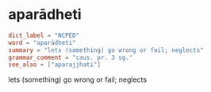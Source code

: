 # aparādheti

``` toml
dict_label = "NCPED"
word = "aparādheti"
summary = "lets (something) go wrong or fail; neglects"
grammar_comment = "caus. pr. 3 sg."
see_also = ["aparajjhati"]
```

lets (something) go wrong or fail; neglects

